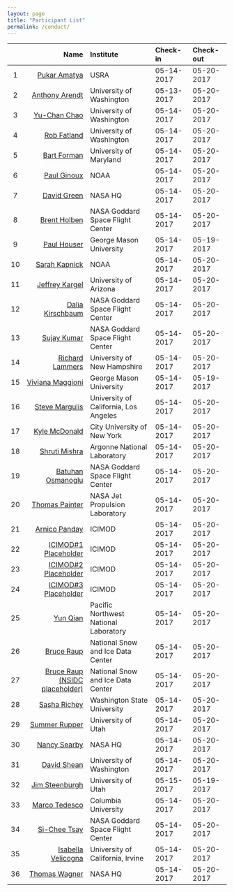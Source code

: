 ```yaml
---
layout: page
title: "Participant List"
permalink: /conduct/
---
```


| | Name | Institute | Check-in | Check-out | 
|:---:|-----:|:----------|:----------|:----------|
| 1 | [Pukar Amatya](mailto:pukar.m.amatya@nasa.gov) | USRA |05-14-2017 |05-20-2017 |
| 2 | [Anthony Arendt](mailto:arendta@uw.edu) | University of Washington |05-13-2017 |05-20-2017 |
| 3 | [Yu-Chan Chao](mailto:chaoy@uw.edu) | University of Washington |05-14-2017 |05-20-2017 |
| 4 | [Rob Fatland](mailto:rob5@uw.edu) | University of Washington |05-14-2017 |05-20-2017 |
| 5 | [Bart Forman](mailto:baforman@umd.edu) | University of Maryland |05-14-2017 |05-20-2017 |
| 6 | [Paul Ginoux](mailto:paul.ginoux@noaa.gov) | NOAA |05-14-2017 |05-20-2017 |
| 7 | [David Green](mailto:david.s.green@nasa.gov) | NASA HQ |05-14-2017 |05-20-2017 |
| 8 | [Brent  Holben](mailto:brent.n.holben@nasa.gov) | NASA Goddard Space Flight Center |05-14-2017 |05-20-2017 |
| 9 | [Paul Houser](mailto:phouser@gmu.edu) | George Mason University |05-14-2017 |05-19-2017 |
| 10 | [Sarah Kapnick](mailto:sarah.kapnick@noaa.gov) | NOAA |05-14-2017 |05-20-2017 |
| 11 | [Jeffrey Kargel](mailto:jeffreyskargel@hotmail.com) | University of Arizona |05-14-2017 |05-20-2017 |
| 12 | [Dalia Kirschbaum](mailto:dalia.b.kirschbaum@nasa.gov) | NASA Goddard Space Flight Center |05-14-2017 |05-20-2017 |
| 13 | [Sujay Kumar](mailto:sujay.v.kumar@nasa.gov) | NASA Goddard Space Flight Center |05-14-2017 |05-20-2017 |
| 14 | [Richard Lammers](mailto:Richard.Lammers@unh.edu) | University of New Hampshire |05-14-2017 |05-20-2017 |
| 15 | [Viviana Maggioni](mailto:vmaggion@gmu.edu) | George Mason University |05-14-2017 |05-19-2017 |
| 16 | [Steve Margulis](mailto:margulis@seas.ucla.edu) | University of California, Los Angeles |05-14-2017 |05-20-2017 |
| 17 | [Kyle McDonald](mailto:kmcdonald2@ccny.cuny.edu) | City University of New York |05-14-2017 |05-20-2017 |
| 18 | [Shruti Mishra](mailto:mishra@anl.gov) | Argonne National Laboratory |05-14-2017 |05-20-2017 |
| 19 | [Batuhan Osmanoglu](mailto:batuhan.osmanoglu@nasa.gov) | NASA Goddard Space Flight Center |05-14-2017 |05-20-2017 |
| 20 | [Thomas Painter](mailto:thomas.painter@jpl.nasa.gov) | NASA Jet Propulsion Laboratory |05-14-2017 |05-20-2017 |
| 21 | [Arnico Panday](mailto:Arnico.Panday@icimod.org) | ICIMOD |05-14-2017 |05-20-2017 |
| 22 | [ICIMOD#1 Placeholder](mailto:) | ICIMOD |05-14-2017 |05-20-2017 |
| 23 | [ICIMOD#2 Placeholder](mailto:) | ICIMOD |05-14-2017 |05-20-2017 |
| 24 | [ICIMOD#3 Placeholder](mailto:) | ICIMOD |05-14-2017 |05-20-2017 |
| 25 | [Yun Qian](mailto:yun.qian@pnnl.gov) | Pacific Northwest National Laboratory |05-14-2017 |05-20-2017 |
| 26 | [Bruce Raup](mailto:braup@nsidc.org) | National Snow and Ice Data Center |05-14-2017 |05-20-2017 |
| 27 | [Bruce Raup (NSIDC placeholder)](mailto:braup@nsidc.org) | National Snow and Ice Data Center |05-14-2017 |05-20-2017 |
| 28 | [Sasha Richey](mailto:sasha.richey@wsu.edu) | Washington State University |05-14-2017 |05-20-2017 |
| 29 | [Summer Rupper](mailto:summer.rupper@geog.utah.edu) | University of Utah |05-14-2017 |05-20-2017 |
| 30 | [Nancy Searby](mailto:nancy.d.searby@nasa.gov) | NASA HQ |05-14-2017 |05-20-2017 |
| 31 | [David Shean](mailto:dshean@uw.edu) | University of Washington |05-14-2017 |05-20-2017 |
| 32 | [Jim Steenburgh](mailto:jim.steenburgh@utah.edu) | University of Utah |05-15-2017 |05-19-2017 |
| 33 | [Marco Tedesco](mailto:mtedesco@ldeo.columbia.edu) | Columbia University |05-14-2017 |05-20-2017 |
| 34 | [Si-Chee Tsay](mailto:si-chee.tsay@nasa.gov) | NASA Goddard Space Flight Center |05-14-2017 |05-20-2017 |
| 35 | [Isabella Velicogna](mailto:isabella@uci.edu) | University of California, Irvine |05-14-2017 |05-20-2017 |
| 36 | [Thomas Wagner](mailto:thomas.wagner@nasa.gov) | NASA HQ |05-14-2017 |05-20-2017 |
